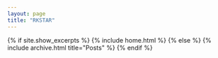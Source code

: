 ```yaml
---
layout: page
title: "RKSTAR"
---
```


{% if site.show_excerpts %}
  {% include home.html %}
{% else %}
  {% include archive.html title="Posts" %}
{% endif %}
